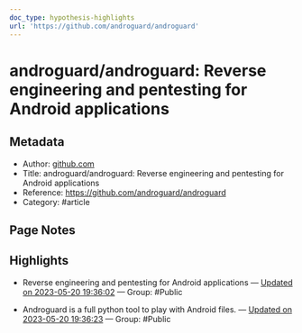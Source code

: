```yaml
---
doc_type: hypothesis-highlights
url: 'https://github.com/androguard/androguard'
---
```


# androguard/androguard: Reverse engineering and pentesting for Android applications

## Metadata
- Author: [github.com]()
- Title: androguard/androguard: Reverse engineering and pentesting for Android applications
- Reference: https://github.com/androguard/androguard
- Category: #article

## Page Notes
## Highlights
- Reverse engineering and pentesting for Android applications — [Updated on 2023-05-20 19:36:02](https://hyp.is/f8HoOPcCEe2iLEeLJRq1-w/github.com/androguard/androguard) — Group: #Public

- Androguard is a full python tool to play with Android files. — [Updated on 2023-05-20 19:36:23](https://hyp.is/jJ78-PcCEe2kwAsfXf5oSA/github.com/androguard/androguard) — Group: #Public




